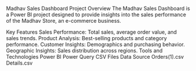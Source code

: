Madhav Sales Dashboard
Project Overview
The Madhav Sales Dashboard is a Power BI project designed to provide insights into the sales performance of the Madhav Store, an e-commerce business.

Key Features
Sales Performance: Total sales, average order value, and sales trends.
Product Analysis: Best-selling products and category performance.
Customer Insights: Demographics and purchasing behavior.
Geographic Insights: Sales distribution across regions.
Tools and Technologies
Power BI
Power Query
CSV Files
Data Source
Orders(1).csv
Details.csv
